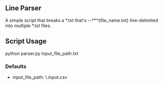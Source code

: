 ## Line Parser
A simple script that breaks a *.txt that's --\*\*\*{file_name.txt} line-delimited into multiple *.txt files.


## Script Usage
python parser.py input_file_path.txt

### Defaults
- input_file_path: \\.input.csv